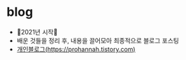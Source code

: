 # blog

- 🤩2021년 시작🤩
- 배운 것들을 정리 후, 내용을 끌어모아 최종적으로 블로그 포스팅
- [개인블로그(https://prohannah.tistory.com)](https://prohannah.tistory.com)
